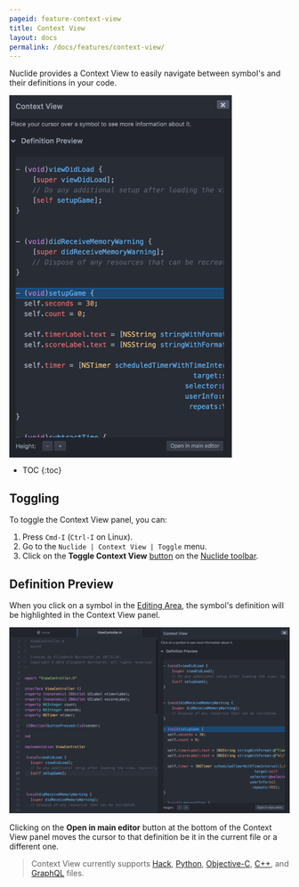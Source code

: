 ```yaml
---
pageid: feature-context-view
title: Context View
layout: docs
permalink: /docs/features/context-view/
---
```


Nuclide provides a Context View to easily navigate between symbol's and their definitions in your code.

<img src="/static/images/docs/feature-context-view.png" align="middle" style="width:400px"/>

<br />

* TOC
{:toc}

## Toggling

To toggle the Context View panel, you can:

1. Press `Cmd-I` (`Ctrl-I` on Linux).
2. Go to the `Nuclide | Context View | Toggle` menu.
3. Click on the **Toggle Context View** [button](/docs/features/toolbar/#buttons) on the [Nuclide toolbar](/docs/features/toolbar).

## Definition Preview

When you click on a symbol in the [Editing Area](/docs/editor/basics/#editing-area), the symbol's definition will be highlighted in the Context View panel.

![](/static/images/docs/feature-context-view-highlight.png)

Clicking on the **Open in main editor** button at the bottom of the Context View panel moves the cursor to that definition be it in the current file or a different one.

> Context View currently supports [Hack](/docs/languages/hack), [Python](/docs/languages/python), [Objective-C](/docs/languages/objective-c/), [C++](/docs/languages/cpp), and [GraphQL](/docs/languages/graphql) files.
